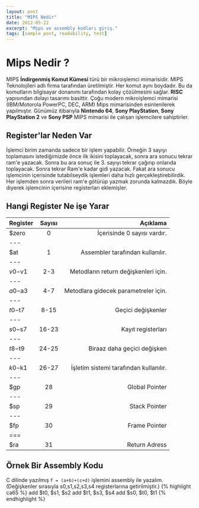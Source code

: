 ```yaml
---
layout: post
title: "MIPS Nedir"
date: 2012-05-22
excerpt: "Mips ve assembly kodları giriş."
tags: [sample post, readability, test]
---
```

**Mips Nedir ?**
===
MIPS **İndirgenmiş Komut Kümesi** türü bir mikroişlemci mimarisidir. MIPS Teknolojileri adlı firma tarafından üretilmiştir. Her komut aynı boydadır. Bu da komutların bilgisayar donanımı tarafından kolay çözülmesini sağlar.
**RISC** yapısından dolayı tasarımı basittir. Çoğu modern mikroişlemci mimarisi (IBM/Motorola PowerPC, DEC, ARM) Mips mimarisinden esinlenilerek yapılmıştır.
Günümüz itibarıyla **Nintendo 64**, **Sony PlayStation**, **Sony PlayStation 2** ve **Sony PSP** MIPS mimarisi ile çalışan işlemcilere sahiptirler.

Register'lar Neden Var
---
İşlemci birim zamanda sadece bir işlem yapabilir. Örneğin 3 sayıyı toplamasını istediğimizde önce ilk ikisini toplayacak, sonra ara sonucu tekrar ram'e yazacak. Sonra bu ara sonuç ile 3. sayıyı tekrar çağırıp onlarıda toplayacak. Sonra tekrar Ram'e kadar gidi yazacak. Fakat ara sonucu işlemcinin içerisinde tutabilseydik işlemleri daha hızlı gerçekleştirebilirdik. Her işlemden sonra verileri ram'e götürüp yazmak zorunda kalmazdık. Böyle diyerek işlemcinin içerisine registerları eklemişler.

Hangi Register Ne işe Yarar
---


|  Register |  Sayısı |  Açıklama |
|:---|:---:|---:|
| $zero     | 0     | İçerisinde 0 sayısı vardır.  |
|---
| $at       | 1     | Assembler tarafından kullanılır.  |
|---
| $v0-$v1  | 2-3   | Metodların return değişkenleri için. |
|---
| $a0-$a3  | 4-7   | Metodlara gidecek parametreler için. |
|---
| $t0-$t7  | 8-15  | Geçici değişkenler  |
|---
| $s0-$s7  | 16-23 | Kayıt registerları |
|---
| $t8-$t9  | 24-25 | Biraaz daha geçici değişken  |
|---
| $k0-$k1  | 26-27 | İşletim sistemi tarafından kullanılır. |
|---
| $gp      | 28    | Global Pointer  |
|---
| $sp      | 29    | Stack Pointer |
|---
| $fp      | 30    | Frame Pointer  |
|===
| $ra      | 31    | Return Adress |


Örnek Bir Assembly Kodu
---
C dilinde yazılmış `f = (a+b)+(c+d)` işlemini assembly ile yazalım.
(Değişkenler sırasıyla s0,s1,s2,s3,s4 registerlarına getirilmiştir.)
{% highlight ca65 %}
add $t0, $s1, $s2
add $t1, $s3, $s4
add $s0, $t0, $t1
{% endhighlight %}
